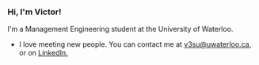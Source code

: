 ### Hi, I'm Victor!

I'm a Management Engineering student at the University of Waterloo.

* I love meeting new people. You can contact me at v3su@uwaterloo.ca, or on [LinkedIn.](https://www.linkedin.com/in/victorsu21/)
